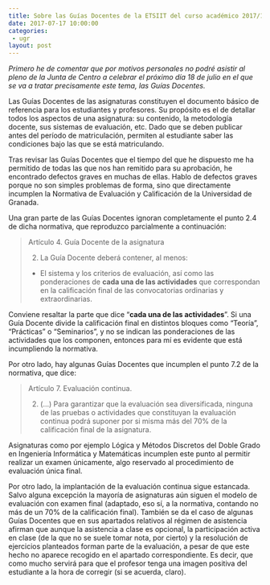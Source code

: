 ```yaml
---
title: Sobre las Guías Docentes de la ETSIIT del curso académico 2017/18
date: 2017-07-17 10:00:00
categories:
 - ugr
layout: post
---
```


*Primero he de comentar que por motivos personales no podré asistir al pleno de la Junta de Centro a celebrar el próximo día 18 de julio en el que se va a tratar precisamente este tema, las Guías Docentes.*

Las Guías Docentes de las asignaturas constituyen el documento básico de referencia para los estudiantes y profesores. Su propósito es el de detallar todos los aspectos de una asignatura: su contenido, la metodología docente, sus sistemas de evaluación, etc. Dado que se deben publicar antes del período de matriculación, permiten al estudiante saber las condiciones bajo las que se está matriculando.

Tras revisar las Guías Docentes que el tiempo del que he dispuesto me ha permitido de todas las que nos han remitido para su aprobación, he encontrado defectos graves en muchas de ellas. Hablo de defectos graves porque no son simples problemas de forma, sino que directamente incumplen la Normativa de Evaluación y Calificación de la Universidad de Granada.

Una gran parte de las Guías Docentes ignoran completamente el punto 2.4 de dicha normativa, que reproduzco parcialmente a continuación:

> Artículo 4. Guía Docente de la asignatura
>
> 2. La Guía Docente deberá contener, al menos:
>
>   - El sistema y los criterios de evaluación, así como las ponderaciones de **cada una de las actividades** que correspondan en la calificación final de las convocatorias ordinarias y extraordinarias.

Conviene resaltar la parte que dice “**cada una de las actividades**”. Si una Guía Docente divide la calificación final en distintos bloques como “Teoría”, “Prácticas” o “Seminarios”, y no se indican las ponderaciones de las actividades que los componen, entonces para mí es evidente que está incumpliendo la normativa.

Por otro lado, hay algunas Guías Docentes que incumplen el punto 7.2 de la normativa, que dice:

> Artículo 7. Evaluación continua.
>
> 2. (...) Para garantizar que la evaluación sea diversificada, ninguna de las pruebas o actividades que constituyan la evaluación continua podrá suponer por si misma más del 70% de la calificación final de la asignatura.

Asignaturas como por ejemplo Lógica y Métodos Discretos del Doble Grado en Ingeniería Informática y Matemáticas incumplen este punto al permitir realizar un examen únicamente, algo reservado al procedimiento de evaluación única final.

Por otro lado, la implantación de la evaluación continua sigue estancada. Salvo alguna excepción la mayoría de asignaturas aún siguen el modelo de evaluación con examen final (adaptado, eso sí, a la normativa, contando no más de un 70% de la calificación final). También se da el caso de algunas Guías Docentes que en sus apartados relativos al régimen de asistencia afirman que aunque la asistencia a clase es opcional, la participación activa en clase (de la que no se suele tomar nota, por cierto) y la resolución de ejercicios planteados forman parte de la evaluación, a pesar de que este hecho no aparece recogido en el apartado correspondiente. Es decir, que como mucho servirá para que el profesor tenga una imagen positiva del estudiante a la hora de corregir (si se acuerda, claro).
